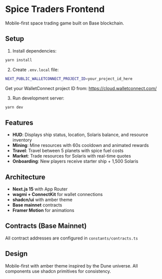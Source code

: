 # Spice Traders Frontend

Mobile-first space trading game built on Base blockchain.

## Setup

1. Install dependencies:
```bash
yarn install
```

2. Create `.env.local` file:
```bash
NEXT_PUBLIC_WALLETCONNECT_PROJECT_ID=your_project_id_here
```

Get your WalletConnect project ID from: https://cloud.walletconnect.com/

3. Run development server:
```bash
yarn dev
```

## Features

- **HUD**: Displays ship status, location, Solaris balance, and resource inventory
- **Mining**: Mine resources with 60s cooldown and animated rewards
- **Travel**: Travel between 5 planets with spice fuel costs
- **Market**: Trade resources for Solaris with real-time quotes
- **Onboarding**: New players receive starter ship + 1,500 Solaris

## Architecture

- **Next.js 15** with App Router
- **wagmi + ConnectKit** for wallet connections
- **shadcn/ui** with amber theme
- **Base mainnet** contracts
- **Framer Motion** for animations

## Contracts (Base Mainnet)

All contract addresses are configured in `constants/contracts.ts`

## Design

Mobile-first with amber theme inspired by the Dune universe. All components use shadcn primitives for consistency.